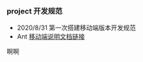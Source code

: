 <!--
 * @Author: your name
 * @Date: 2020-09-14 21:24:24
 * @LastEditTime: 2020-09-14 21:46:36
 * @LastEditors: Please set LastEditors
 * @Description: In User Settings Edit
 * @FilePath: \zz\README.md
-->
### project 开发规范 

- 2020/8/31 第一次搭建移动端版本开发规范
- Ant [移动端说明文档链接](https://mobile.ant.design)

啊啊

